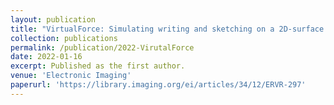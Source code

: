 ```yaml
---
layout: publication
title: "VirtualForce: Simulating writing and sketching on a 2D-surface in virtual reality"
collection: publications
permalink: /publication/2022-VirutalForce
date: 2022-01-16
excerpt: Published as the first author.
venue: 'Electronic Imaging'
paperurl: 'https://library.imaging.org/ei/articles/34/12/ERVR-297'
---
```

